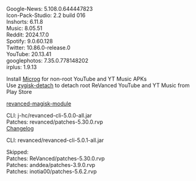 Google-News: 5.108.0.644447823  
Icon-Pack-Studio: 2.2 build 016  
Inshorts: 6.11.8  
Music: 8.05.51  
Reddit: 2024.17.0  
Spotify: 9.0.60.128  
Twitter: 10.86.0-release.0  
YouTube: 20.13.41  
googlephotos: 7.35.0.778148202  
irplus: 1.9.13  

Install [Microg](https://github.com/ReVanced/GmsCore/releases) for non-root YouTube and YT Music APKs  
Use [zygisk-detach](https://github.com/j-hc/zygisk-detach) to detach root ReVanced YouTube and YT Music from Play Store  

[revanced-magisk-module](https://github.com/j-hc/revanced-magisk-module)
  
CLI: j-hc/revanced-cli-5.0.0-all.jar  
Patches: revanced/patches-5.30.0.rvp  
[Changelog](https://github.com/revanced/revanced-patches/releases/tag/v5.30.0)

CLI: revanced/revanced-cli-5.0.1-all.jar    

Skipped:  
Patches: ReVanced/patches-5.30.0.rvp  
Patches: anddea/patches-3.9.0.rvp  
Patches: inotia00/patches-5.6.2.rvp    
